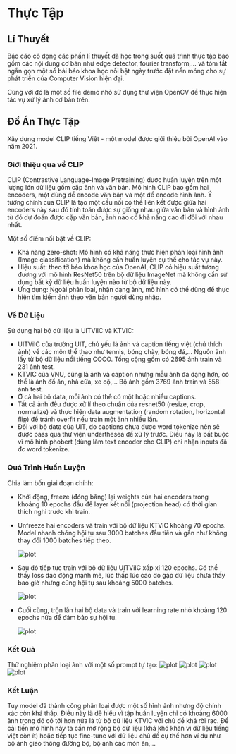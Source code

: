 # Thực Tập
## Lí Thuyết
Báo cáo cô đọng các phần lí thuyết đã học trong suốt quá trình thực tập bao gồm các nội dung cơ bản như edge detector, fourier transform,... và tóm tắt ngắn gọn một số bài báo khoa học nổi bật ngày trước đặt nền móng cho sự phát triển của Computer Vision hiện đại.

Cùng với đó là một số file demo nhỏ sử dụng thư viện OpenCV để thực hiện tác vụ xử lý ảnh cơ bản trên.

## Đồ Án Thực Tập

Xây dựng model CLIP tiếng Việt - một model được giới thiệu bởi OpenAI vào năm 2021.

### Giới thiệu qua về CLIP
CLIP (Contrastive Language-Image Pretraining)  được huấn luyện trên một lượng lớn dữ liệu gồm cặp ảnh và văn bản. Mô hình CLIP bao gồm hai encoders, một dùng để encode văn bản và một để encode hình ảnh. Ý tưởng chính của CLIP là tạo một cầu nối có thể liên kết được giữa hai encoders này sau đó tính toán được sự giống nhau giữa văn bản và hình ảnh từ đó dự đoán được cặp văn bản, ảnh nào có khả năng cao đi đôi với nhau nhất.

Một số điểm nổi bật về CLIP:

- Khả năng zero-shot: Mô hình có khả năng thực hiện phân loại hình ảnh (Image classification) mà không cần huấn luyện cụ thể cho tác vụ này.
- Hiệu suất: theo tờ báo khoa học của OpenAI, CLIP có hiệu suất tương đương với mô hình ResNet50 trên bộ dữ liệu ImageNet mà không cần sử dụng bất kỳ dữ liệu huấn luyện nào từ bộ dữ liệu này.
- Ứng dụng: Ngoài phân loại, nhận dạng ảnh, mô hình có thể dùng để thực hiện tìm kiếm ảnh theo văn bản người dùng nhập.

### Về Dữ Liệu
Sử dụng hai bộ dữ liệu là UITViIC và KTVIC:

- UITViIC của trường UIT, chủ yếu là ảnh và caption tiếng việt (chú thích ảnh) về các môn thể thao như tennis, bóng chày, bóng đá,... Nguồn ảnh lấy từ bộ dữ liệu nổi tiếng COCO. Tổng cộng gồm có 2695 ảnh train và 231 ảnh test.
- KTVIC của VNU, cũng là ảnh và caption nhưng mẫu ảnh đa dạng hơn, có thể là ảnh đồ ăn, nhà cửa, xe cộ,... Bộ ảnh gồm 3769 ảnh train và 558 ảnh test.
- Ở cả hai bộ data, mỗi ảnh có thể có một hoặc nhiều captions.
- Tất cả ảnh đều được xử lí theo chuẩn của resnet50 (resize, crop, normalize) và thực hiện data augmentation (random rotation, horizontal flip) để tránh overfit nếu train một ảnh nhiều lần.
- Đối với bộ data của UIT, do captions chưa được word tokenize nên sẽ được pass qua thư viện underthesea để xử lý trước. Điều này là bắt buộc vì mô hình phobert (dùng làm text encoder cho CLIP) chỉ nhận inputs đã đc word tokenize.

### Quá Trình Huấn Luyện
Chia làm bốn giai đoạn chính:
- Khởi động, freeze (đóng băng) lại weights của hai encoders trong khoảng 10 epochs đầu để layer kết nối (projection head) có thời gian thích nghi trước khi train.
- Unfreeze hai encoders và train với bộ dữ liệu KTVIC khoảng 70 epochs. Model nhanh chóng hội tụ sau 3000 batches đầu tiên và gần như không thay đổi 1000 batches tiếp theo.

  ![plot](./Result_CLIP/first_70_epochs.png)
  
- Sau đó tiếp tục train với bộ dữ liệu UITViIC xấp xỉ 120 epochs. Có thể thấy loss dao động mạnh mẽ, lúc thấp lúc cao do gặp dữ liệu chưa thấy bao giờ nhưng cũng hội tụ sau khoảng 5000 batches.
  
  ![plot](./Result_CLIP/next_120_epochs_new_data.png)
  
- Cuối cùng, trộn lẫn hai bộ data và train với learning rate nhỏ khoảng 120 epochs nữa để đảm bảo sự hội tụ.

  ![plot](./Result_CLIP/final_120_epoch_mix.png)

### Kết Quả
Thử nghiệm phân loại ảnh với một số prompt tự tạo:
![plot](./Result_CLIP/bong_chay.png)
![plot](./Result_CLIP/tennis.png)
![plot](./Result_CLIP/thuyen.png)
![plot](./Result_CLIP/xe_may.png)

### Kết Luận

Tuy model đã thành công phân loại được một số hình ảnh nhưng độ chính xác còn khá thấp. Điều này là dễ hiểu vì tập huấn luyện chỉ có khoảng 6000 ảnh trong đó có tới hơn nửa là từ bộ dữ liệu KTVIC với chủ đề khá rời rạc. Để cải tiến mô hình này ta cần mở rộng bộ dữ liệu (khá khó khăn vì dữ liệu tiếng việt còn ít) hoặc tiếp tục fine-tune với dữ liệu chủ đề cụ thể hơn ví dụ như bộ ảnh giao thông đường bộ, bộ ảnh các món ăn,...
